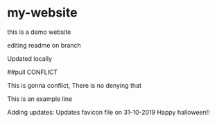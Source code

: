 # my-website

this is  a demo website


editing readme on branch

Updated locally

##pull CONFLICT


This is gonna conflict, 
There is no denying that


This is an example line

Adding updates:
    Updates favicon file on 31-10-2019
    Happy halloween!!